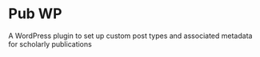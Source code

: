 # Pub WP
A WordPress plugin to set up custom post types and associated metadata for scholarly publications
